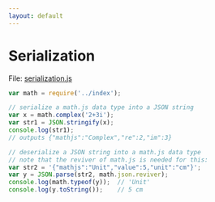 ```yaml
---
layout: default
---
```


# Serialization

File: [serialization.js](serialization.js)

```js
var math = require('../index');

// serialize a math.js data type into a JSON string
var x = math.complex('2+3i');
var str1 = JSON.stringify(x);
console.log(str1);
// outputs {"mathjs":"Complex","re":2,"im":3}

// deserialize a JSON string into a math.js data type
// note that the reviver of math.js is needed for this:
var str2 = '{"mathjs":"Unit","value":5,"unit":"cm"}';
var y = JSON.parse(str2, math.json.reviver);
console.log(math.typeof(y));  // 'Unit'
console.log(y.toString());    // 5 cm

```

<!-- Note: This file is automatically generated. Changes made in this file will be overridden. -->

